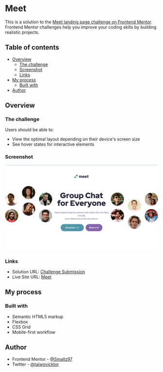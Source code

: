 # Meet

This is a solution to the [Meet landing page challenge on Frontend Mentor](https://www.frontendmentor.io/challenges/meet-landing-page-rbTDS6OUR). Frontend Mentor challenges help you improve your coding skills by building realistic projects.

## Table of contents

- [Overview](#overview)
  - [The challenge](#the-challenge)
  - [Screenshot](#screenshot)
  - [Links](#links)
- [My process](#my-process)
  - [Built with](#built-with)
- [Author](#author)

## Overview

### The challenge

Users should be able to:

- View the optimal layout depending on their device's screen size
- See hover states for interactive elements

### Screenshot

![Desktop Screenshot](./assets/screenshot/Screenshot.png)

### Links

- Solution URL: [Challenge Submission](https://https://www.frontendmentor.io/solutions/meet-landing-page-QVKM6iSQpF)
- Live Site URL: [Meet](https://smallz97.github.io/meet/)

## My process

### Built with

- Semantic HTML5 markup
- Flexbox
- CSS Grid
- Mobile-first workflow

## Author

- Frontend Mentor - [@Smallz97](https://www.frontendmentor.io/profile/Smallz97)
- Twitter - [@taiwovicktor](https://www.twitter.com/taiwovicktor)
